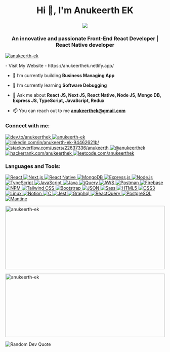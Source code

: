 
<h1 align="center">Hi 👋, I'm Anukeerth EK</h1>
<h3 align="center"> <img src="https://readme-typing-svg.herokuapp.com?color=0357F7&lines=Full+Stack+Developer+%3A)" /> </h3>
<h3 align="center">An innovative and passionate Front-End React Developer | React Native developer</h3>


<p align="left"> <a href="https://twitter.com/anukeerth-ek" target="blank"><img src="https://img.shields.io/twitter/follow/anukeerth-ek?logo=twitter&style=for-the-badge" alt="anukeerth-ek" /></a> </p>
- Visit My Website - https://anukeerthek.netlify.app/

- 🔭 I’m currently building **Business Managing App**

- 🌱 I’m currently learning **Software Debugging**

- 💬 Ask me about **React JS, Next JS, React Native, Node JS, Mongo DB, Express JS, TypeScript, JavaScript, Redux**

- 📫 You can reach out to me **anukeerthek@gmail.com**



<h3 align="left">Connect with me:</h3>
<p align="left">
<a href="https://dev.to/anukeerth_ek" target="blank">
    <img src="https://img.shields.io/badge/dev.to-%230A0A0A.svg?style=for-the-badge&logo=dev.to&logoColor=white" alt="dev.to/anukeerthek"/>
</a>
<a href="https://twitter.com/anukeerth-ek" target="blank">
    <img src="https://img.shields.io/badge/Twitter-%231DA1F2.svg?style=for-the-badge&logo=twitter&logoColor=white" alt="anukeerth-ek"/>
</a>
<a href="https://www.linkedin.com/in/anukeerth-ek-94462621b/" target="blank">
    <img src="https://img.shields.io/badge/LinkedIn-%230077B5.svg?style=for-the-badge&logo=linkedin&logoColor=white" alt="linkedin.com/in/anukeerth-ek-94462621b/"/>
</a>
<a href="https://stackoverflow.com/users/22637336/anukeerth" target="blank">
    <img src="https://img.shields.io/badge/Stackoverflow-FE7A16?style=for-the-badge&logo=stackoverflow&logoColor=white" alt="stackoverflow.com/users/22637336/anukeerth"/>
</a>
<a href="https://medium.com/@anukeerthek" target="blank">
    <img src="https://img.shields.io/badge/Medium-12100E?style=for-the-badge&logo=medium&logoColor=white" alt="@anukeerthek"/>
</a>
<a href="https://www.hackerrank.com/anukeerthek" target="blank">
    <img src="https://img.shields.io/badge/HackerRank-%2320BE72.svg?style=for-the-badge&logo=hackerrank&logoColor=white" alt="hackerrank.com/anukeerthek"/>
</a>
<a href="https://leetcode.com/u/Anukeerth_EK/" target="blank">
    <img src="https://img.shields.io/badge/LeetCode-%23FFA116.svg?style=for-the-badge&logo=leetcode&logoColor=white" alt="leetcode.com/anukeerthek"/>
</a>
</p>

<h3 align="left">Languages and Tools:</h3>
<p align="left">
<a href="https://reactjs.org/" target="_blank" rel="noreferrer">
    <img src="https://img.shields.io/badge/React-20232A?style=for-the-badge&logo=react&logoColor=61DAFB" alt="React"/>
</a>
<a href="https://nextjs.org/" target="_blank" rel="noreferrer">
    <img src="https://img.shields.io/badge/Next.js-000000?style=for-the-badge&logo=nextdotjs&logoColor=white" alt="Next.js"/>
</a>
<a href="https://reactnative.dev/" target="_blank" rel="noreferrer">
    <img src="https://img.shields.io/badge/React_Native-20232A?style=for-the-badge&logo=react&logoColor=61DAFB" alt="React Native"/>
</a>
    <a href="https://www.mongodb.com/" target="_blank" rel="noreferrer">
    <img src="https://img.shields.io/badge/MongoDB-4EA94B?style=for-the-badge&logo=mongodb&logoColor=white" alt="MongoDB"/>
</a>
<a href="https://expressjs.com/" target="_blank" rel="noreferrer">
    <img src="https://img.shields.io/badge/Express.js-404D59?style=for-the-badge&logo=express&logoColor=61DAFB" alt="Express.js"/>
</a>
    <a href="https://nodejs.org/" target="_blank" rel="noreferrer">
    <img src="https://img.shields.io/badge/Node.js-43853D?style=for-the-badge&logo=nodedotjs&logoColor=white" alt="Node.js"/>
</a>
<a href="https://www.typescriptlang.org/" target="_blank" rel="noreferrer">
    <img src="https://img.shields.io/badge/TypeScript-007ACC?style=for-the-badge&logo=typescript&logoColor=white" alt="TypeScript"/>
</a>
<a href="https://developer.mozilla.org/en-US/docs/Web/JavaScript" target="_blank" rel="noreferrer">
    <img src="https://img.shields.io/badge/JavaScript-F7DF1E?style=for-the-badge&logo=javascript&logoColor=black" alt="JavaScript"/>
</a>
<a href="https://www.java.com" target="_blank" rel="noreferrer">
    <img src="https://img.shields.io/badge/Java-ED8B00?style=for-the-badge&logo=java&logoColor=white" alt="Java"/>
</a>
<a href="https://jquery.com/" target="_blank" rel="noreferrer">
    <img src="https://img.shields.io/badge/jQuery-0769AD?style=for-the-badge&logo=jquery&logoColor=white" alt="jQuery"/>
</a>
<a href="https://aws.amazon.com/" target="_blank" rel="noreferrer">
    <img src="https://img.shields.io/badge/AWS-232F3E?style=for-the-badge&logo=amazonaws&logoColor=white" alt="AWS"/>
</a>
<a href="https://postman.com" target="_blank" rel="noreferrer">
    <img src="https://img.shields.io/badge/Postman-FF6C37?style=for-the-badge&logo=postman&logoColor=white" alt="Postman"/>
</a>
<a href="https://firebase.google.com/" target="_blank" rel="noreferrer">
    <img src="https://img.shields.io/badge/Firebase-FFCA28?style=for-the-badge&logo=firebase&logoColor=black" alt="Firebase"/>
</a>
<a href="https://www.npmjs.com/" target="_blank" rel="noreferrer">
    <img src="https://img.shields.io/badge/NPM-CB3837?style=for-the-badge&logo=npm&logoColor=white" alt="NPM"/>
</a>
<a href="https://tailwindcss.com/" target="_blank" rel="noreferrer">
    <img src="https://img.shields.io/badge/Tailwind_CSS-38B2AC?style=for-the-badge&logo=tailwind-css&logoColor=white" alt="Tailwind CSS"/>
</a>
<a href="https://getbootstrap.com" target="_blank" rel="noreferrer">
    <img src="https://img.shields.io/badge/Bootstrap-563D7C?style=for-the-badge&logo=bootstrap&logoColor=white" alt="Bootstrap"/>
</a>

<a href="https://www.json.org/json-en.html" target="_blank" rel="noreferrer">
    <img src="https://img.shields.io/badge/JSON-000000?style=for-the-badge&logo=json&logoColor=white" alt="JSON"/>
</a>
<a href="https://sass-lang.com" target="_blank" rel="noreferrer">
    <img src="https://img.shields.io/badge/Sass-CC6699?style=for-the-badge&logo=sass&logoColor=white" alt="Sass"/>
</a>
<a href="https://www.w3.org/html/" target="_blank" rel="noreferrer">
    <img src="https://img.shields.io/badge/HTML5-E34F26?style=for-the-badge&logo=html5&logoColor=white" alt="HTML5"/>
</a>
<a href="https://www.w3schools.com/css/" target="_blank" rel="noreferrer">
    <img src="https://img.shields.io/badge/CSS3-1572B6?style=for-the-badge&logo=css3&logoColor=white" alt="CSS3"/>
</a>
<a href="https://www.linux.org/" target="_blank" rel="noreferrer">
    <img src="https://img.shields.io/badge/Linux-FCC624?style=for-the-badge&logo=linux&logoColor=black" alt="Linux"/>
</a>
<a href="https://www.notion.so/" target="_blank" rel="noreferrer">
    <img src="https://img.shields.io/badge/Notion-000000?style=for-the-badge&logo=notion&logoColor=white" alt="Notion"/>
</a>
<a href="https://www.cprogramming.com/" target="_blank" rel="noreferrer">
    <img src="https://img.shields.io/badge/C-00599C?style=for-the-badge&logo=c&logoColor=white" alt="C"/>
</a>
<a href="https://www.jest.com/" target="_blank" rel="noreferrer">
    <img src="https://img.shields.io/badge/Jest-96004B?style=for-the-badge&logo=jest&logoColor=white" alt="Jest"/>
</a>
<a href="https://graphql.org/learn/" target="_blank" rel="noreferrer">
    <img src="https://img.shields.io/badge/GraphQL-000000?style=for-the-badge&logo=graphql&logoColor=white" alt="Graphql"/>
</a>
<a href="https://tanstack.com/query/v3/" target="_blank" rel="noreferrer">
    <img src="https://img.shields.io/badge/ReactQuery-20232A?style=for-the-badge&logo=ReactQuery&logoColor=white" alt="ReactQuery"/>
</a>
<a href="https://www.postgresql.org/" target="_blank" rel="noreferrer">
    <img src="https://img.shields.io/badge/PostgreSQL-007ACC?style=for-the-badge&logo=PostgreSQL&logoColor=white" alt="PostgreSQL"/>
</a>
<a href="https://mantine.dev/" target="_blank" rel="noreferrer">
    <img src="https://img.shields.io/badge/Mantine-38B2AC?style=for-the-badge&logo=Mantine&logoColor=white" alt="Mantine"/>
</a>
</p>






<p>
  <img 
    align="center" 
    style="width: 100%; height: 200px;" 
    src="https://github-readme-streak-stats.herokuapp.com/?user=anukeerth-ek&" 
    alt="anukeerth-ek" 
  />
</p>

<p><img align="center"    style="width: 100%; height: 200px;"  src="https://github-readme-stats.vercel.app/api/top-langs?username=anukeerth-ek&show_icons=true&locale=en&layout=compact" alt="anukeerth-ek" /></p>



<div>
<!--     <h2>✍️ Random Dev Quote</h2> -->
    <img src="https://quotes-github-readme.vercel.app/api?type=horizontal&theme=radical" alt="Random Dev Quote"/>
<!-- <p> -->
<!-- </p> -->
<!-- </div> -->
<!-- ![Visitor Count](https://visitcount.itsvg.in/api?id=Anukeerth-ek&icon=2&color=green) -->

